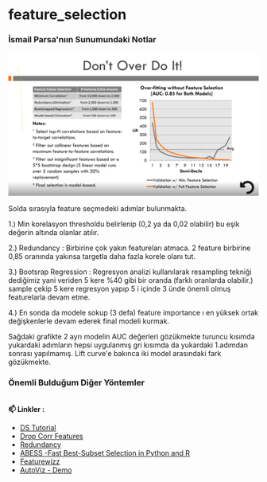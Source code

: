 # feature_selection

### İsmail Parsa'nıın Sunumundaki Notlar

<img src="feature_selection.png" width="1000px">

Solda sırasıyla feature seçmedeki adımlar bulunmakta.

1.) Min korelasyon thresholdu belirlenip (0,2 ya da 0,02 olabilir) bu eşik değerin altında olanlar atılır.

2.) Redundancy : Birbirine çok yakın featureları atmaca. 2 feature birbirine 0,85 oranında yakınsa targetla daha fazla korele olanı tut.

3.) Bootsrap Regression : Regresyon analizi kullanılarak resampling tekniği dediğimiz yani veriden 5 kere %40 gibi bir oranda (farklı oranlarda olabilir.) sample çekip 5 kere regresyon yapıp 5 i içinde 3 ünde önemli olmuş featurelarla devam etme.

4.) En sonda da modele sokup (3 defa) feature importance ı en yüksek ortak değişkenlerle devam ederek final modeli kurmak.


Sağdaki grafikte 2 ayrı modelin AUC değerleri gözükmekte turuncu kısımda yukardaki adımların hepsi uygulanmış gri kısımda da yukardaki 1.adımdan sonrası yapılmamış. Lift curve'e bakınca iki model arasındaki fark gözükmekte.


### Önemli Bulduğum Diğer Yöntemler

<br/>**📫 Linkler :** <br/>

* [DS Tutorial](https://github.com/edyoda/data-science-complete-tutorial/blob/master/10.%20Feature%20Selection%20Techniques.ipynb)
* [Drop Corr Features](https://github.com/feature-engine/feature-engine-examples/blob/main/selection/Drop-Correlated-Features.ipynb)
* [Redundancy](https://github.com/anujdutt9/Feature-Selection-for-Machine-Learning/blob/master/Filter%20Methods/Correlation.ipynb)
* [ABESS -Fast Best-Subset Selection in Python and R](https://github.com/abess-team/abess)
* [Featurewizz](https://github.com/AutoViML/featurewiz)
* [AutoViz - Demo](https://github.com/AutoViML/AutoViz/blob/master/Examples/AutoViz_Demo.ipynb)



